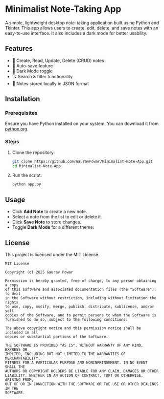 # Minimalist Note-Taking App

A simple, lightweight desktop note-taking application built using Python and Tkinter. This app allows users to create, edit, delete, and save notes with an easy-to-use interface. It also includes a dark mode for better usability.

## Features
- 📝 Create, Read, Update, Delete (CRUD) notes
- 💾 Auto-save feature
- 🌙 Dark Mode toggle
- 🔍 Search & filter functionality
- 📂 Notes stored locally in JSON format

## Installation

### Prerequisites
Ensure you have Python installed on your system. You can download it from [python.org](https://www.python.org/downloads/).

### Steps
1. Clone the repository:
   ```sh
   git clone https://github.com/GauravPowar/Minimalist-Note-App.git
   cd Minimalist-Note-App
   ```
2. Run the script:
   ```sh
   python app.py
   ```

## Usage
- Click **Add Note** to create a new note.
- Select a note from the list to edit or delete it.
- Click **Save Note** to store changes.
- Toggle **Dark Mode** for a different theme.

## License

This project is licensed under the MIT License.

```
MIT License

Copyright (c) 2025 Gaurav Powar

Permission is hereby granted, free of charge, to any person obtaining a copy
of this software and associated documentation files (the "Software"), to deal
in the Software without restriction, including without limitation the rights
to use, copy, modify, merge, publish, distribute, sublicense, and/or sell
copies of the Software, and to permit persons to whom the Software is
furnished to do so, subject to the following conditions:

The above copyright notice and this permission notice shall be included in all
copies or substantial portions of the Software.

THE SOFTWARE IS PROVIDED "AS IS", WITHOUT WARRANTY OF ANY KIND, EXPRESS OR
IMPLIED, INCLUDING BUT NOT LIMITED TO THE WARRANTIES OF MERCHANTABILITY,
FITNESS FOR A PARTICULAR PURPOSE AND NONINFRINGEMENT. IN NO EVENT SHALL THE
AUTHORS OR COPYRIGHT HOLDERS BE LIABLE FOR ANY CLAIM, DAMAGES OR OTHER
LIABILITY, WHETHER IN AN ACTION OF CONTRACT, TORT OR OTHERWISE, ARISING FROM,
OUT OF OR IN CONNECTION WITH THE SOFTWARE OR THE USE OR OTHER DEALINGS IN THE
SOFTWARE.
```

